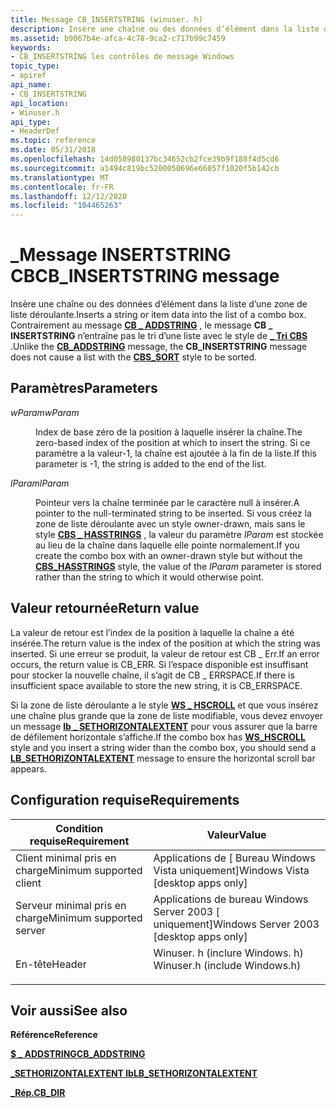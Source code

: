 ```yaml
---
title: Message CB_INSERTSTRING (winuser. h)
description: Insère une chaîne ou des données d’élément dans la liste d’une zone de liste déroulante. Contrairement au \_ message CB ADDSTRING, le \_ message CB INSERTSTRING n’entraîne pas le tri d’une liste avec le \_ style de tri CBS.
ms.assetid: b9067b4e-afca-4c78-9ca2-c717b99c7459
keywords:
- CB_INSERTSTRING les contrôles de message Windows
topic_type:
- apiref
api_name:
- CB_INSERTSTRING
api_location:
- Winuser.h
api_type:
- HeaderDef
ms.topic: reference
ms.date: 05/31/2018
ms.openlocfilehash: 14d050980137bc34652cb2fce39b9f188f4d5cd6
ms.sourcegitcommit: a1494c819bc5200050696e66057f1020f5b142cb
ms.translationtype: MT
ms.contentlocale: fr-FR
ms.lasthandoff: 12/12/2020
ms.locfileid: "104465263"
---
```

# <a name="cb_insertstring-message"></a><span data-ttu-id="2c02c-105">\_Message INSERTSTRING CB</span><span class="sxs-lookup"><span data-stu-id="2c02c-105">CB\_INSERTSTRING message</span></span>

<span data-ttu-id="2c02c-106">Insère une chaîne ou des données d’élément dans la liste d’une zone de liste déroulante.</span><span class="sxs-lookup"><span data-stu-id="2c02c-106">Inserts a string or item data into the list of a combo box.</span></span> <span data-ttu-id="2c02c-107">Contrairement au message [**CB \_ ADDSTRING**](cb-addstring.md) , le message **CB \_ INSERTSTRING** n’entraîne pas le tri d’une liste avec le style de [**\_ Tri CBS**](combo-box-styles.md) .</span><span class="sxs-lookup"><span data-stu-id="2c02c-107">Unlike the [**CB\_ADDSTRING**](cb-addstring.md) message, the **CB\_INSERTSTRING** message does not cause a list with the [**CBS\_SORT**](combo-box-styles.md) style to be sorted.</span></span>

## <a name="parameters"></a><span data-ttu-id="2c02c-108">Paramètres</span><span class="sxs-lookup"><span data-stu-id="2c02c-108">Parameters</span></span>

<dl> <dt>

<span data-ttu-id="2c02c-109">*wParam*</span><span class="sxs-lookup"><span data-stu-id="2c02c-109">*wParam*</span></span> 
</dt> <dd>

<span data-ttu-id="2c02c-110">Index de base zéro de la position à laquelle insérer la chaîne.</span><span class="sxs-lookup"><span data-stu-id="2c02c-110">The zero-based index of the position at which to insert the string.</span></span> <span data-ttu-id="2c02c-111">Si ce paramètre a la valeur-1, la chaîne est ajoutée à la fin de la liste.</span><span class="sxs-lookup"><span data-stu-id="2c02c-111">If this parameter is -1, the string is added to the end of the list.</span></span>

</dd> <dt>

<span data-ttu-id="2c02c-112">*lParam*</span><span class="sxs-lookup"><span data-stu-id="2c02c-112">*lParam*</span></span> 
</dt> <dd>

<span data-ttu-id="2c02c-113">Pointeur vers la chaîne terminée par le caractère null à insérer.</span><span class="sxs-lookup"><span data-stu-id="2c02c-113">A pointer to the null-terminated string to be inserted.</span></span> <span data-ttu-id="2c02c-114">Si vous créez la zone de liste déroulante avec un style owner-drawn, mais sans le style [**CBS \_ HASSTRINGS**](combo-box-styles.md) , la valeur du paramètre *lParam* est stockée au lieu de la chaîne dans laquelle elle pointe normalement.</span><span class="sxs-lookup"><span data-stu-id="2c02c-114">If you create the combo box with an owner-drawn style but without the [**CBS\_HASSTRINGS**](combo-box-styles.md) style, the value of the *lParam* parameter is stored rather than the string to which it would otherwise point.</span></span>

</dd> </dl>

## <a name="return-value"></a><span data-ttu-id="2c02c-115">Valeur retournée</span><span class="sxs-lookup"><span data-stu-id="2c02c-115">Return value</span></span>

<span data-ttu-id="2c02c-116">La valeur de retour est l’index de la position à laquelle la chaîne a été insérée.</span><span class="sxs-lookup"><span data-stu-id="2c02c-116">The return value is the index of the position at which the string was inserted.</span></span> <span data-ttu-id="2c02c-117">Si une erreur se produit, la valeur de retour est CB \_ Err.</span><span class="sxs-lookup"><span data-stu-id="2c02c-117">If an error occurs, the return value is CB\_ERR.</span></span> <span data-ttu-id="2c02c-118">Si l’espace disponible est insuffisant pour stocker la nouvelle chaîne, il s’agit de CB \_ ERRSPACE.</span><span class="sxs-lookup"><span data-stu-id="2c02c-118">If there is insufficient space available to store the new string, it is CB\_ERRSPACE.</span></span>

<span data-ttu-id="2c02c-119">Si la zone de liste déroulante a le style [**WS \_ HSCROLL**](/windows/desktop/winmsg/window-styles) et que vous insérez une chaîne plus grande que la zone de liste modifiable, vous devez envoyer un message [**lb \_ SETHORIZONTALEXTENT**](lb-sethorizontalextent.md) pour vous assurer que la barre de défilement horizontale s’affiche.</span><span class="sxs-lookup"><span data-stu-id="2c02c-119">If the combo box has [**WS\_HSCROLL**](/windows/desktop/winmsg/window-styles) style and you insert a string wider than the combo box, you should send a [**LB\_SETHORIZONTALEXTENT**](lb-sethorizontalextent.md) message to ensure the horizontal scroll bar appears.</span></span>

## <a name="requirements"></a><span data-ttu-id="2c02c-120">Configuration requise</span><span class="sxs-lookup"><span data-stu-id="2c02c-120">Requirements</span></span>



| <span data-ttu-id="2c02c-121">Condition requise</span><span class="sxs-lookup"><span data-stu-id="2c02c-121">Requirement</span></span> | <span data-ttu-id="2c02c-122">Valeur</span><span class="sxs-lookup"><span data-stu-id="2c02c-122">Value</span></span> |
|-------------------------------------|----------------------------------------------------------------------------------------------------------|
| <span data-ttu-id="2c02c-123">Client minimal pris en charge</span><span class="sxs-lookup"><span data-stu-id="2c02c-123">Minimum supported client</span></span><br/> | <span data-ttu-id="2c02c-124">Applications de \[ Bureau Windows Vista uniquement\]</span><span class="sxs-lookup"><span data-stu-id="2c02c-124">Windows Vista \[desktop apps only\]</span></span><br/>                                                           |
| <span data-ttu-id="2c02c-125">Serveur minimal pris en charge</span><span class="sxs-lookup"><span data-stu-id="2c02c-125">Minimum supported server</span></span><br/> | <span data-ttu-id="2c02c-126">Applications de bureau Windows Server 2003 \[ uniquement\]</span><span class="sxs-lookup"><span data-stu-id="2c02c-126">Windows Server 2003 \[desktop apps only\]</span></span><br/>                                                     |
| <span data-ttu-id="2c02c-127">En-tête</span><span class="sxs-lookup"><span data-stu-id="2c02c-127">Header</span></span><br/>                   | <dl> <span data-ttu-id="2c02c-128"><dt>Winuser. h (inclure Windows. h)</dt></span><span class="sxs-lookup"><span data-stu-id="2c02c-128"><dt>Winuser.h (include Windows.h)</dt></span></span> </dl> |



## <a name="see-also"></a><span data-ttu-id="2c02c-129">Voir aussi</span><span class="sxs-lookup"><span data-stu-id="2c02c-129">See also</span></span>

<dl> <dt>

<span data-ttu-id="2c02c-130">**Référence**</span><span class="sxs-lookup"><span data-stu-id="2c02c-130">**Reference**</span></span>
</dt> <dt>

[<span data-ttu-id="2c02c-131">**$ \_ ADDSTRING**</span><span class="sxs-lookup"><span data-stu-id="2c02c-131">**CB\_ADDSTRING**</span></span>](cb-addstring.md)
</dt> <dt>

[<span data-ttu-id="2c02c-132">**\_SETHORIZONTALEXTENT lb**</span><span class="sxs-lookup"><span data-stu-id="2c02c-132">**LB\_SETHORIZONTALEXTENT**</span></span>](lb-sethorizontalextent.md)
</dt> <dt>

[<span data-ttu-id="2c02c-133">**\_Rép.**</span><span class="sxs-lookup"><span data-stu-id="2c02c-133">**CB\_DIR**</span></span>](cb-dir.md)
</dt> </dl>

 

